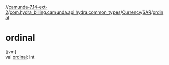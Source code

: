 //[camunda-7.14-ext-2](../../../../index.md)/[com.hydra_billing.camunda.api.hydra.common_types](../../index.md)/[Currency](../index.md)/[SAR](index.md)/[ordinal](ordinal.md)

# ordinal

[jvm]\
val [ordinal](ordinal.md): Int
